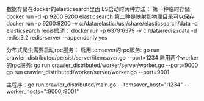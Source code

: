 数据存储在docker的elasticsearch里面
ES启动时两种方法：
第一种临时存储: docker run -d -p 9200:9200 elasticsearch
第二种是映射到物理目录可以保存
docker run -p 9200:9200 -v c:/data/elastic:/usr/share/elasticsearch/data -d elasticsearch
redis启动：
docker run -p 6379:6379 -v c:/data/redis:/data  -d redis:3.2 redis-server --appendonly yes

分布式爬虫需要启动rpc服务：
启用itemsaver的rpc服务: go run crawler_distributed/persist/server/itemsaver.go --port=1234
启用两个worker的rpc服务: go run crawler_distributed/worker/server/worker.go --port=9000
					       go run crawler_distributed/worker/server/worker.go --port=9001

主程序：go run crawler_distributed/main.go --itemsaver_host=":1234" --worker_hosts=":9000,:9001"